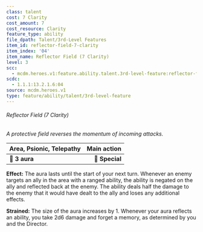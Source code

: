 ```yaml
---
class: talent
cost: 7 Clarity
cost_amount: 7
cost_resource: Clarity
feature_type: ability
file_dpath: Talent/3rd-Level Features
item_id: reflector-field-7-clarity
item_index: '04'
item_name: Reflector Field (7 Clarity)
level: 3
scc:
  - mcdm.heroes.v1:feature.ability.talent.3rd-level-feature:reflector-field-7-clarity
scdc:
  - 1.1.1:13.2.1.6:04
source: mcdm.heroes.v1
type: feature/ability/talent/3rd-level-feature
---
```


###### Reflector Field (7 Clarity)

*A protective field reverses the momentum of incoming attacks.*

| **Area, Psionic, Telepathy** | **Main action** |
| ---------------------------- | --------------: |
| **📏 3 aura**                |  **🎯 Special** |

**Effect:** The aura lasts until the start of your next turn. Whenever an enemy targets an ally in the area with a ranged ability, the ability is negated on the ally and reflected back at the enemy. The ability deals half the damage to the enemy that it would have dealt to the ally and loses any additional effects.

**Strained:** The size of the aura increases by 1. Whenever your aura reflects an ability, you take 2d6 damage and forget a memory, as determined by you and the Director.
